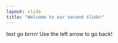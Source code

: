 ```yaml
---
layout: slide
title: "Welcome to our second slide!"
---
```

text go brrrrr
Use the left arrow to go back!
